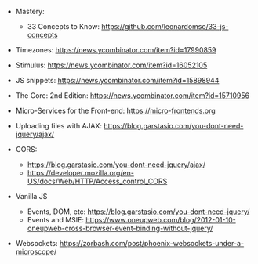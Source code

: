 
* Mastery:
  * 33 Concepts to Know: https://github.com/leonardomso/33-js-concepts

* Timezones: https://news.ycombinator.com/item?id=17990859

* Stimulus: https://news.ycombinator.com/item?id=16052105

* JS snippets: https://news.ycombinator.com/item?id=15898944
* The Core: 2nd Edition: https://news.ycombinator.com/item?id=15710956
* Micro-Services for the Front-end: https://micro-frontends.org

* Uploading files with AJAX: https://blog.garstasio.com/you-dont-need-jquery/ajax/

* CORS:
  * https://blog.garstasio.com/you-dont-need-jquery/ajax/
  * https://developer.mozilla.org/en-US/docs/Web/HTTP/Access_control_CORS

* Vanilla JS
  * Events, DOM, etc: https://blog.garstasio.com/you-dont-need-jquery/
  * Events and MSIE: https://www.oneupweb.com/blog/2012-01-10-oneupweb-cross-browser-event-binding-without-jquery/

* Websockets: https://zorbash.com/post/phoenix-websockets-under-a-microscope/

